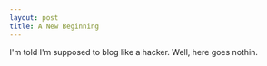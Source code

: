 ```yaml
---
layout: post
title: A New Beginning
---
```


I'm told I'm supposed to blog like a hacker.  Well, here goes nothin.